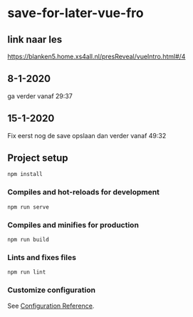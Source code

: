 # save-for-later-vue-fro

## link naar les
https://blanken5.home.xs4all.nl/presReveal/vueIntro.html#/4

## 8-1-2020
ga verder vanaf 29:37

## 15-1-2020
Fix eerst nog de save opslaan dan verder vanaf 49:32
## Project setup
```
npm install
```

### Compiles and hot-reloads for development
```
npm run serve
```

### Compiles and minifies for production
```
npm run build
```

### Lints and fixes files
```
npm run lint
```

### Customize configuration
See [Configuration Reference](https://cli.vuejs.org/config/).
